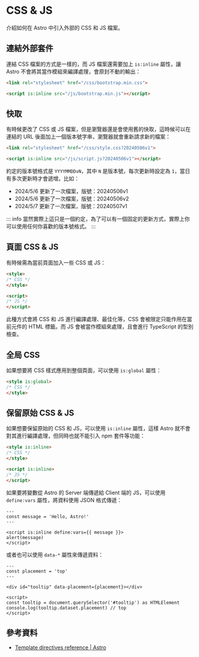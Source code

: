 # CSS & JS

介紹如何在 Astro 中引入外部的 CSS 和 JS 檔案。

## 連結外部套件

連結 CSS 檔案的方式是一樣的，而 JS 檔案還需要加上 `is:inline` 屬性，讓 Astro 不會將其當作模組來編譯處理，會原封不動的輸出：

```html
<link rel="stylesheet" href="/css/bootstrap.min.css">

<script is:inline src="/js/bootstrap.min.js"></script>
```

## 快取

有時候更改了 CSS 或 JS 檔案，但是瀏覽器還是會使用舊的快取，這時候可以在連結的 URL 後面加上一個版本號字串，瀏覽器就會重新請求新的檔案：

```html
<link rel="stylesheet" href="/css/style.css?20240506v1">

<script is:inline src="/js/script.js?20240506v1"></script>
```

約定的版本號格式是 `YYYYMMDDvN`，其中 `N` 是版本號，每次更新時設定為 `1`，當日有多次更新時才會遞增。比如：

* 2024/5/6 更新了一次檔案，版號：20240506v1
* 2024/5/6 更新了一次檔案，版號：20240506v2
* 2024/5/7 更新了一次檔案，版號：20240507v1

::: info
當然實際上這只是一個約定，為了可以有一個固定的更新方式，實際上你可以使用任何你喜歡的版本號格式。
:::

## 頁面 CSS & JS

有時候需為當前頁面加入一些 CSS 或 JS：

```html
<style>
/* CSS */
</style>

<script>
/* JS */
</script>
```

此種方式會將 CSS 和 JS 進行編譯處理、最佳化等，CSS 會被限定只能作用在當前元件的 HTML 標籤。而 JS 會被當作模組來處理，且會進行 TypeScript 的型別檢查。

## 全局 CSS

如果想要將 CSS 樣式應用到整個頁面，可以使用 `is:global` 屬性：

```html
<style is:global>
/* CSS */
</style>
```

## 保留原始 CSS & JS

如果想要保留原始的 CSS 和 JS，可以使用 `is:inline` 屬性，這樣 Astro 就不會對其進行編譯處理，但同時也就不能引入 npm 套件等功能：

```html
<style is:inline>
/* CSS */
</style>

<script is:inline>
/* JS */
</script>
```

如果要將變數從 Astro 的 Server 端傳遞給 Client 端的 JS，可以使用 `define:vars` 屬性，將資料使用 JSON 格式傳遞：

```astro
---
const message = 'Hello, Astro!'
---

<script is:inline define:vars={{ message }}>
alert(message)
</script>
```

或者也可以使用 `data-*` 屬性來傳遞資料：

```astro
---
const placement = 'top'
---

<div id="tooltip" data-placement={placement}></div>

<script>
const tooltip = document.querySelector('#tooltip') as HTMLElement
console.log(tooltip.dataset.placement) // top
</script>
```

## 參考資料

* [Template directives reference | Astro](https://docs.astro.build/en/reference/directives-reference/)
